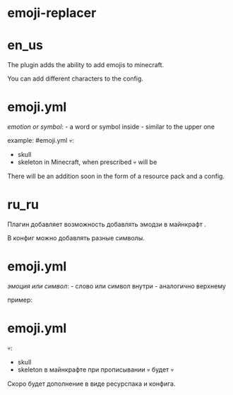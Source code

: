 # emoji-replacer

# en_us
The plugin adds the ability to add emojis to minecraft.

You can add different characters to the config.

# emoji.yml
*emotion or symbol*:
    - a word or symbol inside
    - similar to the upper one

example:
#emoji.yml
💀:
  - skull
  - skeleton
in Minecraft, when prescribed :skull: will be

There will be an addition soon in the form of a resource pack and a config.
# ru_ru
Плагин добавляет возможность добавлять эмодзи в майнкрафт .

В конфиг можно добавлять разные символы.

# emoji.yml
*эмоция или символ*:
    - слово или символ внутри
    - аналогично верхнему

пример:
# emoji.yml
💀:
  - skull
  - skeleton
в майнкрафте при прописывании :skull: будет 💀

Скоро будет дополнение в виде ресурспака и конфига. 
